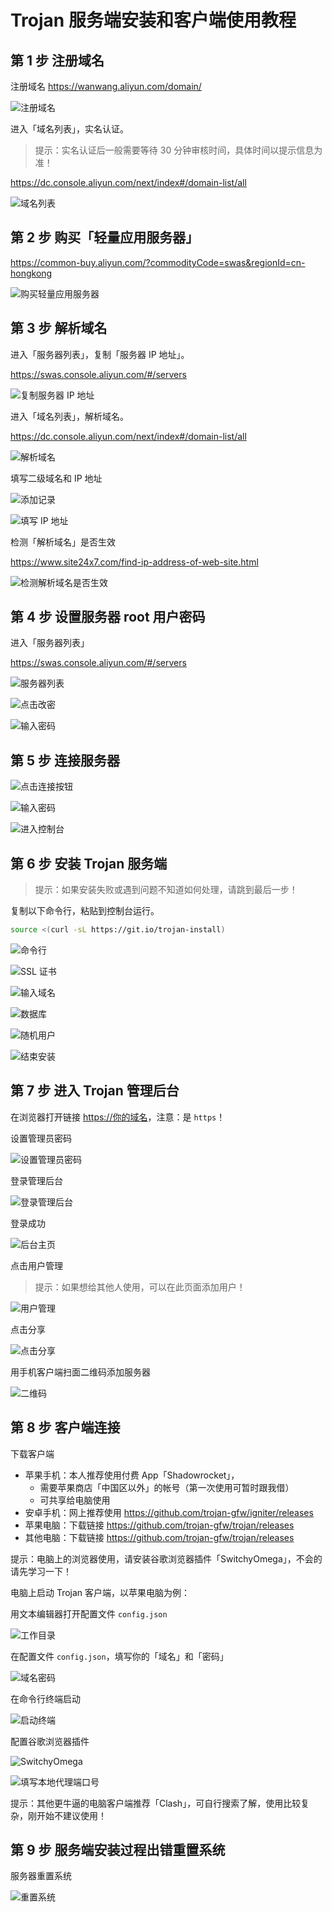 # Trojan 服务端安装和客户端使用教程

## 第 1 步 注册域名

注册域名 <https://wanwang.aliyun.com/domain/>

![注册域名](1-1.png)

进入「域名列表」，实名认证。

> 提示：实名认证后一般需要等待 30 分钟审核时间，具体时间以提示信息为准！

<https://dc.console.aliyun.com/next/index#/domain-list/all>

![域名列表](1-2.png)

## 第 2 步 购买「轻量应用服务器」

<https://common-buy.aliyun.com/?commodityCode=swas&regionId=cn-hongkong>

![购买轻量应用服务器](2-1.png)

## 第 3 步 解析域名

进入「服务器列表」，复制「服务器 IP 地址」。

<https://swas.console.aliyun.com/#/servers>

![复制服务器 IP 地址](3-1.png)

进入「域名列表」，解析域名。

<https://dc.console.aliyun.com/next/index#/domain-list/all>

![解析域名](3-2.png)

填写二级域名和 IP 地址

![添加记录](3-3.png)

![填写 IP 地址](3-4.png)

检测「解析域名」是否生效

<https://www.site24x7.com/find-ip-address-of-web-site.html>

![检测解析域名是否生效](3-5.png)

## 第 4 步 设置服务器 root 用户密码

进入「服务器列表」

<https://swas.console.aliyun.com/#/servers>

![服务器列表](4-1.png)

![点击改密](4-2.png)

![输入密码](4-3.png)

## 第 5 步 连接服务器

![点击连接按钮](5-1.png)

![输入密码](5-2.png)

![进入控制台](5-3.png)

## 第 6 步 安装 Trojan 服务端

> 提示：如果安装失败或遇到问题不知道如何处理，请跳到最后一步！

复制以下命令行，粘贴到控制台运行。

```bash
source <(curl -sL https://git.io/trojan-install)
```

![命令行](6-1.png)

![SSL 证书](6-2.png)

![输入域名](6-3.png)

![数据库](6-4.png)

![随机用户](6-5.png)

![结束安装](6-6.png)

## 第 7 步 进入 Trojan 管理后台

在浏览器打开链接 <https://你的域名>，注意：是 `https`！

设置管理员密码

![设置管理员密码](7-1.png)

登录管理后台

![登录管理后台](7-2.png)

登录成功

![后台主页](7-3.png)

点击用户管理

> 提示：如果想给其他人使用，可以在此页面添加用户！

![用户管理](7-4.png)

点击分享

![点击分享](7-5.png)

用手机客户端扫面二维码添加服务器

![二维码](7-6.png)

## 第 8 步 客户端连接

下载客户端

- 苹果手机：本人推荐使用付费 App「Shadowrocket」，
  - 需要苹果商店「中国区以外」的帐号（第一次使用可暂时跟我借）
  - 可共享给电脑使用
- 安卓手机：网上推荐使用 <https://github.com/trojan-gfw/igniter/releases>
- 苹果电脑：下载链接 <https://github.com/trojan-gfw/trojan/releases>
- 其他电脑：下载链接 <https://github.com/trojan-gfw/trojan/releases>

提示：电脑上的浏览器使用，请安装谷歌浏览器插件「SwitchyOmega」，不会的请先学习一下！

电脑上启动 Trojan 客户端，以苹果电脑为例：

用文本编辑器打开配置文件 `config.json`

![工作目录](8-1.png)

在配置文件 `config.json`，填写你的「域名」和「密码」

![域名密码](8-2.png)

在命令行终端启动

![启动终端](8-3.png)

配置谷歌浏览器插件

![SwitchyOmega](8-4.png)

![填写本地代理端口号](8-5.png)

提示：其他更牛逼的电脑客户端推荐「Clash」，可自行搜索了解，使用比较复杂，刚开始不建议使用！

## 第 9 步 服务端安装过程出错重置系统

服务器重置系统

![重置系统](9-1.png)
